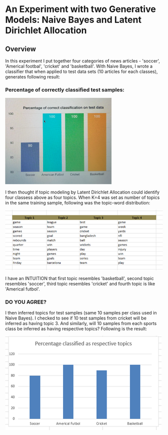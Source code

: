 # An Experiment with two Generative Models: Naive Bayes and Latent Dirichlet Allocation

## Overview
In this experiment I put together four categories of news articles - 'soccer', 'Americal footbal', 'cricket' and 'basketball'. With Naive Bayes, I wrote a classifier that when applied to test data sets (10 articles for each classes), generates following result:

### Percentage of correctly classified test samples:
<p><img src="Capture.PNG" title=" Naive Bayes Classification Result" alt="NBResult"></a></p>
<p>I then thought if topic modeling by Latent Dirichlet Allocation could identify four classess above as four topics. When K=4 was set as number of topics in the same training sample, following was the topic-word distribution:</p>
<p><img src="topic_word.PNG" title="Topic Word distribution via LDA" alt="LDAResult"></a></p>

I have an INTUITION that first topic resembles 'basketball', second topic resembles 'soccer', third topic resembles  'cricket' and fourth topic is like 'Americal futbol'. 
### DO YOU AGREE?

I then inferred topics for test samples (same 10 samples per class used in Naive Bayes). I checked to see if 10 test samples from cricket will be inferred as having topic 3. And similarly, will 10 samples from each sports class be inferred as having respective topics? Following is the result:
<p><img src="topic_inferTest.PNG" title="Latent Dirichlet Allocation" alt="LDA"></a></p>


